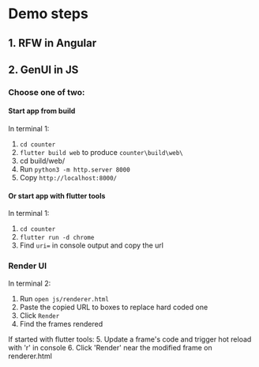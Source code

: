 # Demo steps

## 1. RFW in Angular



## 2. GenUI in JS

### Choose one of two:

#### Start app from build
In terminal 1:
1. `cd counter`
2. `flutter build web` to produce `counter\build\web\`
3. cd build/web/
4. Run `python3 -m http.server 8000`
5. Copy `http://localhost:8000/`

#### Or start app with flutter tools
In terminal 1:
1. `cd counter`
2. `flutter run -d chrome`
3. Find `uri=` in console output and copy the url

### Render UI
In terminal 2:
1. Run `open js/renderer.html`
2. Paste the copied URL to boxes to replace hard coded one
3. Click `Render`
4. Find the frames rendered

If started with flutter tools:
5. Update a frame's code and trigger hot reload with 'r' in console
6. Click 'Render' near the modified frame on renderer.html
